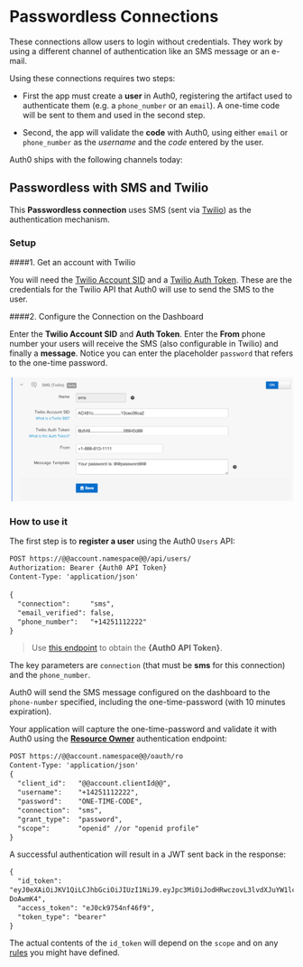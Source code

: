 # Passwordless Connections

These connections allow users to login without credentials. They work by using a different channel of authentication like an SMS message or an e-mail.

Using these connections requires two steps:

* First the app must create a __user__ in Auth0, registering the artifact used to authenticate them (e.g. a `phone_number` or an `email`). A one-time code will be sent to them and used in the second step.

* Second, the app will validate the __code__ with Auth0, using either `email` or `phone_number` as the _username_ and the _code_ entered by the user.

Auth0 ships with the following channels today:

## Passwordless with SMS and Twilio

This __Passwordless connection__ uses SMS (sent via [Twilio](http://www.twilio.com)) as the authentication mechanism.

### Setup

####1. Get an account with Twilio

You will need the [Twilio Account SID](https://www.twilio.com/help/faq/twilio-basics/what-is-an-application-sid) and a [Twilio Auth Token](https://www.twilio.com/help/faq/twilio-basics/what-is-the-auth-token-and-how-can-i-change-it). These are the credentials for the Twilio API that Auth0 will use to send the SMS to the user.

####2. Configure the Connection on the Dashboard

Enter the __Twilio Account SID__ and __Auth Token__. 
Enter the __From__ phone number your users will receive the SMS (also configurable in Twilio) and finally a __message__. Notice you can enter the placeholder `password` that refers to the one-time password.

![](../media/articles/passwordless/Cz-QfQvjm6.png)

### How to use it

The first step is to __register a user__ using the Auth0 `Users` API:

```
POST https://@@account.namespace@@/api/users/
Authorization: Bearer {Auth0 API Token}
Content-Type: 'application/json'

{
  "connection":     "sms",
  "email_verified": false,
  "phone_number":   "+14251112222"
}
``` 

> Use [this endpoint](https://docs.auth0.com/api#authentication) to obtain the __{Auth0 API Token}__.

The key parameters are `connection` (that must be __sms__ for this connection) and the `phone_number`.

Auth0 will send the SMS message configured on the dashboard to the `phone-number` specified, including the one-time-password (with 10 minutes expiration).

Your application will capture the one-time-password and validate it with Auth0 using the __[Resource Owner](https://docs.auth0.com/auth-api#!#post--oauth-ro)__ authentication endpoint:

```
POST https://@@account.namespace@@/oauth/ro
Content-Type: 'application/json'
{
  "client_id":   "@@account.clientId@@",
  "username":    "+14251112222",
  "password":    "ONE-TIME-CODE",
  "connection":  "sms",
  "grant_type":  "password",
  "scope":       "openid" //or "openid profile"
}
```

A successful authentication will result in a JWT sent back in the response:

```
{
  "id_token": "eyJ0eXAiOiJKV1QiLCJhbGciOiJIUzI1NiJ9.eyJpc3MiOiJodHRwczovL3lvdXJuYW1lc3BhY2UuYXV0aDAuY29tLyIsInN1YiI6InNtc3w1NDRiZWJiODg3NjIzNDQ1NjcxZjVmN2ExIiwiYXVkIjoiaWNJTVBNamRmaGl1NDNuZWtqZjNqcjRlbmZpT2t5TkZ4dSIsImV4cCI6MTQxNDgxOTUyOSwiaWF0IjoxNDE0NzgzNTI5fQ.y4sIFl82DHFzli3GgT8Q2voZSADVQbcwpOx-DoAwmK4",
  "access_token": "eJ0ck9754nf46f9",
  "token_type": "bearer"
}
```

The actual contents of the `id_token` will depend on the `scope` and on any [rules](rules) you might have defined.
